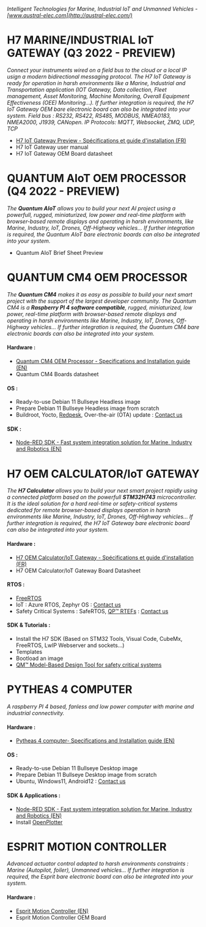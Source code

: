 *Intelligent Technologies for Marine, Industrial IoT and Unmanned Vehicles - [www.austral-elec.com](http://austral-elec.com/)*

# H7 MARINE/INDUSTRIAL IoT GATEWAY (Q3 2022 - PREVIEW)
*Connect your instruments wired on a field bus to the cloud or a local IP usign a modern bidirectional messaging protocol. The H7 IoT Gateway is ready for operation in harsh environments like a Marine, Industrial and Transportation application (IOT Gateway, Data collection, Fleet management, Asset Monitoring, Machine Monitoring, Overall Equipment Effectiveness (OEE) Monitoring...). If further integration is required, the H7 IoT Gateway OEM bare electronic board can also be integrated into your system.   Field bus : RS232, RS422, RS485, MODBUS, NMEA0183, NMEA2000, J1939, CANopen.   IP Protocols: MQTT, Websocket, ZMQ, UDP, TCP*
* [H7 IoT Gateway Preview - Spécifications et guide d'installation (FR)](https://github.com/austral-electronics/wiki/blob/main/Marine%20IOT%20Gateway_03.pdf)
* H7 IoT Gateway user manual
* H7 IoT Gateway OEM Board datasheet 

# QUANTUM AIoT OEM PROCESSOR (Q4 2022 - PREVIEW)
*The **Quantum AIoT** allows you to build your next AI project using a powerfull, rugged, miniaturized, low power and real-time platform with browser-based remote displays and operating in harsh environments, like Marine, Industry, IoT, Drones, Off-Highway vehicles... If further integration is required, the Quantum AIoT bare electronic boards can also be integrated into your system.*
* Quantum AIoT Brief Sheet Preview

# QUANTUM CM4 OEM PROCESSOR
*The **Quantum CM4** makes it as easy as possible to build your next smart project with the support of the largest developer community. The Quantum CM4 is a **Raspberry PI 4 software compatible**, rugged, miniaturized, low power, real-time platform with browser-based remote displays and operating in harsh environments like Marine, Industry, IoT, Drones, Off-Highway vehicles... If further integration is required, the Quantum CM4 bare electronic boards can also be integrated into your system.*
#### Hardware :
 * [Quantum CM4 OEM Processor - Specifications and Installation guide (EN)](https://github.com/austral-electronics/wiki/blob/main/Quantum_CM4_OEM_02_Brief.pdf)
 * Quantum CM4 Boards datasheet
#### OS :
 * Ready-to-use Debian 11 Bullseye Headless image
 * Prepare Debian 11 Bullseye Headless image from scratch
 * Buildroot, Yocto, [Redpesk](https://redpesk.bzh/welcome/home), Over-the-air (OTA) update : [Contact us](http://austral-eng.com/contact/)
#### SDK :
 * [Node-RED SDK - Fast system integration solution for Marine, Industry and Robotics (EN)](https://github.com/austral-electronics/wiki/wiki/Quantum-SDK)

# H7 OEM CALCULATOR/IoT GATEWAY
*The **H7 Calculator** allows you to build your next smart project rapidly using a connected platform based on the powerfull **STM32H743** microcontroller. It is the ideal solution for a hard real-time or safety-critical systems dedicated for remote browser-based displays operation in harsh environments like Marine, Industry, IoT, Drones, Off-Highway vehicles...  If further integration is required, the H7 IoT Gateway bare electronic board can also be integrated into your system.*
#### Hardware :
* [H7 OEM Calculator/IoT Gateway - Spécifications et guide d'installation (FR)](https://github.com/austral-electronics/wiki/blob/main/Marine%20IOT%20Gateway_03.pdf)
* H7 OEM Calculator/IoT Gateway Board Datasheet
#### RTOS :
* [FreeRTOS](https://www.freertos.org/)
* IoT : Azure RTOS, Zephyr OS : [Contact us](http://austral-eng.com/contact/)
* Safety Critical Systems : SafeRTOS, [QP™ RTEFs](https://www.state-machine.com/products/qp) : [Contact us](http://austral-eng.com/contact/)
#### SDK & Tutorials :
* Install the H7 SDK (Based on STM32 Tools, Visual Code, CubeMx, FreeRTOS, LwIP Webserver and sockets...)
* Templates
* Bootload an image
* [QM™ Model-Based Design Tool for safety critical systems](https://www.state-machine.com/products/qm)

# PYTHEAS 4 COMPUTER
*A raspberry PI 4 based, fanless and low power computer with marine and industrial connectivity.*
#### Hardware :
* [Pytheas 4 computer- Specifications and Installation guide (EN)](https://github.com/austral-electronics/wiki/blob/main/QuantumLiteInstalGuideV12.pdf)
#### OS :
* Ready-to-use Debian 11 Bullseye Desktop image
* Prepare Debian 11 Bullseye Desktop image from scratch
* Ubuntu, Windows11, Android12 : [Contact us](http://austral-eng.com/contact/)
#### SDK & Applications :
* [Node-RED SDK - Fast system integration solution for Marine, Industry and Robotics (EN)](https://github.com/austral-electronics/wiki/wiki/Quantum-SDK)
* Install [OpenPlotter](https://openplotter.readthedocs.io/en/latest/getting_started/downloading.html)

# ESPRIT MOTION CONTROLLER
*Advanced actuator control adapted to harsh environments constraints : Marine (Autopilot, foiler), Unmanned vehicles... If further integration is required, the Esprit bare electronic board can also be integrated into your system.*
#### Hardware :
* [Esprit Motion Controller (EN)](https://github.com/austral-electronics/wiki/blob/main/EspritInstalGuideV14.pdf)
* Esprit Motion Controller OEM Board

